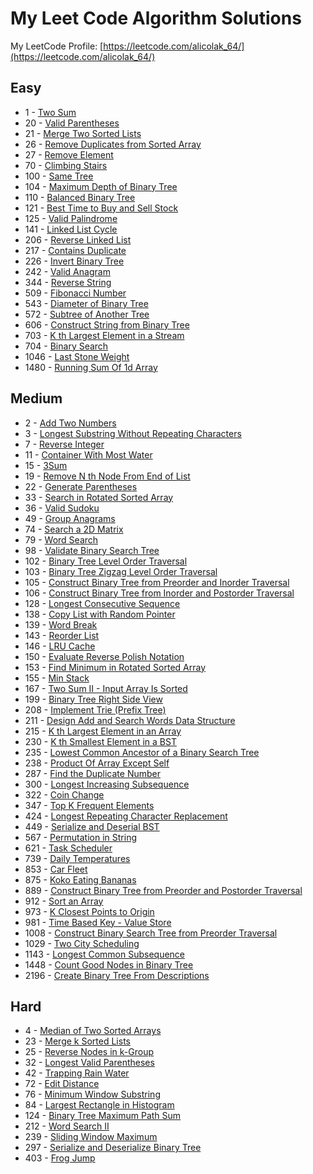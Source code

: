 # My Leet Code Algorithm Solutions

My LeetCode Profile: [https://leetcode.com/alicolak_64/](https://leetcode.com/alicolak_64/)

 ## Easy

* 1 - [ Two Sum ](/Easy/1-TwoSum/)
* 20 - [ Valid Parentheses ](/Easy/20-ValidParentheses/)
* 21 - [ Merge Two Sorted Lists ](/Easy/21-MergeTwoSortedLists/)
* 26 - [ Remove Duplicates from Sorted Array ](/Easy/26-RemoveDuplicatesfromSortedArray/)
* 27 - [ Remove Element ](/Easy/27-RemoveElement/)
* 70 - [ Climbing Stairs ](/Easy/70-ClimbingStairs/)
* 100 - [ Same Tree ](/Easy/100-SameTree/)
* 104 - [ Maximum Depth of Binary Tree ](/Easy/104-MaximumDepthofBinaryTree/)
* 110 - [ Balanced Binary Tree ](/Easy/110-BalancedBinaryTree/)
* 121 - [ Best Time to Buy and Sell Stock ](/Easy/121-BestTimetoBuyandSellStock/)
* 125 - [ Valid Palindrome ](/Easy/125-ValidPalindrome/)
* 141 - [ Linked List Cycle ](/Easy/141-LinkedListCycle/)
* 206 - [ Reverse Linked List ](/Easy/206-ReverseLinkedList/)
* 217 - [ Contains Duplicate ](/Easy/217-ContainsDuplicate/)
* 226 - [ Invert Binary Tree ](/Easy/226-InvertBinaryTree/)
* 242 - [ Valid Anagram ](/Easy/242-ValidAnagram/)
* 344 - [ Reverse String ](/Easy/344-ReverseString/)
* 509 - [ Fibonacci Number ](/Easy/509-FibonacciNumber/)
* 543 - [ Diameter of Binary Tree ](/Easy/543-DiameterofBinaryTree/)
* 572 - [ Subtree of Another Tree ](/Easy/572-SubtreeofAnotherTree/)
* 606 - [ Construct String from Binary Tree ](/Easy/606-ConstructStringfromBinaryTree/)
* 703 - [ K th Largest Element in a Stream ](/Easy/703-KthLargestElementinaStream/)
* 704 - [ Binary Search ](/Easy/704-BinarySearch/)
* 1046 - [ Last Stone Weight ](/Easy/1046-LastStoneWeight/)
* 1480 - [ Running Sum Of 1d Array ](/Easy/1480-RunningSumof1dArray/)

 ## Medium

* 2 - [ Add Two Numbers ](/Medium/2-AddTwoNumbers/)
* 3 - [ Longest Substring Without Repeating Characters ](/Medium/3-LongestSubstringWithoutRepeatingCharacters/)
* 7 - [ Reverse Integer ](/Medium/7-ReverseInteger/)
* 11 - [ Container With Most Water ](/Medium/11-ContainerWithMostWater/)
* 15 - [ 3Sum ](/Medium/15-3Sum/)
* 19 - [ Remove N th Node From End of List](/Medium/19-RemoveNthNodeFromEndofList/)
* 22 - [ Generate Parentheses ](/Medium/22-GenerateParentheses/)
* 33 - [ Search in Rotated Sorted Array ](/Medium/33-SearchinRotatedSortedArray/)
* 36 - [ Valid Sudoku ](/Medium/36-ValidSudoku/)
* 49 - [ Group Anagrams ](/Medium/49-GroupAnagrams/)
* 74 - [ Search a 2D Matrix ](/Medium/74-Searcha2DMatrix/)
* 79 - [ Word Search ](/Medium/79-WordSearch/)
* 98 - [ Validate Binary Search Tree ](/Medium/98-ValidateBinarySearchTree/)
* 102 - [ Binary Tree Level Order Traversal ](/Medium/102-BinaryTreeLevelOrderTraversal/)
* 103 - [ Binary Tree Zigzag Level Order Traversal ](/Medium/103-BinaryTreeZigzagLevelOrderTraversal/)
* 105 - [ Construct Binary Tree from Preorder and Inorder Traversal ](/Medium/105-ConstructBinaryTreefromPreorderandInorderTraversal/)
* 106 - [ Construct Binary Tree from Inorder and Postorder Traversal ](/Medium/106-ConstructBinaryTreefromInorderandPostorderTraversal/)
* 128 - [ Longest Consecutive Sequence ](/Medium/128-LongestConsecutiveSequence/)
* 138 - [ Copy List with Random Pointer ](/Medium/138-CopyListwithRandomPointer/)
* 139 - [ Word Break ](/Medium/139-WordBreak/)
* 143 - [ Reorder List](/Medium/143-ReorderList/)
* 146 - [ LRU Cache ](/Medium/146-LRUCache/)
* 150 - [ Evaluate Reverse Polish Notation ](/Medium/150-EvaluateReversePolishNotation/)
* 153 - [ Find Minimum in Rotated Sorted Array ](/Medium/153-FindMinimuminRotatedSortedArray/)
* 155 - [ Min Stack ](/Medium/155-MinStack/)
* 167 - [ Two Sum II - Input Array Is Sorted ](/Medium/167-TwoSumII_InputArrayIsSorted/)
* 199 - [ Binary Tree Right Side View ](/Medium/199-BinaryTreeRightSideView/)
* 208 - [ Implement Trie (Prefix Tree) ](/Medium/208-ImplementTrie(PrefixTree)/)
* 211 - [ Design Add and Search Words Data Structure ](/Medium/211-DesignAddandSearchWordsDataStructure/)
* 215 - [ K th Largest Element in an Array ](/Medium/215-KthLargestElementinanArray/)
* 230 - [ K th Smallest Element in a BST ](/Medium/230-KthSmallestElementinaBST/)
* 235 - [ Lowest Common Ancestor of a Binary Search Tree ](/Medium/235-LowestCommonAncestorofaBinarySearchTree/)
* 238 - [ Product Of Array Except Self ](/Medium/238-ProductOfArrayExceptSelf/)
* 287 - [ Find the Duplicate Number ](/Medium/287-FindtheDuplicateNumber/)
* 300 - [ Longest Increasing Subsequence ](/Medium/300-LongestIncreasingSubsequence/)
* 322 - [ Coin Change ](/Medium/322-CoinChange/)
* 347 - [ Top K Frequent Elements ](/Medium/347-TopKFrequentElements/)
* 424 - [ Longest Repeating Character Replacement ](/Medium/424-LongestRepeatingCharacterReplacement/)
* 449 - [ Serialize and Deserial BST ](/Medium/449-SerializeandDeserializeBST/)
* 567 - [ Permutation in String ](/Medium/567-PermutationinString/)
* 621 - [ Task Scheduler ](/Medium/621-TaskScheduler/)
* 739 - [ Daily Temperatures ](/Medium/739-DailyTemperatures/)
* 853 - [ Car Fleet ](/Medium/853-CarFleet/)
* 875 - [ Koko Eating Bananas ](/Medium/875-KokoEatingBananas/)
* 889 - [ Construct Binary Tree from Preorder and Postorder Traversal ](/Medium/889-ConstructBinaryTreefromPreorderandPostorderTraversal/)
* 912 - [ Sort an Array ](/Medium/912-SortanArray/)
* 973 - [ K Closest Points to Origin ](/Medium/973-KClosestPointstoOrigin/)
* 981 - [ Time Based Key - Value Store ](/Medium/981-TimeBased-KeyValueStore/)
* 1008 - [ Construct Binary Search Tree from Preorder Traversal ](/Medium/1008-ConstructBinarySearchTreefromPreorderTraversal/)
* 1029 - [ Two City Scheduling ](/Medium/1029-TwoCityScheduling/)
* 1143 - [ Longest Common Subsequence ](/Medium/1143-LongestCommonSubsequence/)
* 1448 - [ Count Good Nodes in Binary Tree ](/Medium/1448-CountGoodNodesinBinaryTree/)
* 2196 - [ Create Binary Tree From Descriptions ](/Medium/2196-CreateBinaryTreeFromDescription/)

 ## Hard

* 4 - [ Median of Two Sorted Arrays ](/Hard/4-MedianofTwoSortedArrays/)
* 23 - [ Merge k Sorted Lists ](/Hard/23-MergekSortedLists/)
* 25 - [ Reverse Nodes in k-Group ](/Hard/25-ReverseNodesink-Group/)
* 32 - [ Longest Valid Parentheses ](/Hard/32-LongestValidParentheses/)
* 42 - [ Trapping Rain Water ](/Hard/42-TrappingRainWater/)
* 72 - [ Edit Distance ](/Hard/72-EditDistance/)
* 76 - [ Minimum Window Substring ](/Hard/76-MinimumWindowSubstring/)
* 84 - [ Largest Rectangle in Histogram ](/Hard/84-LargestRectangleinHistogram/)
* 124 - [ Binary Tree Maximum Path Sum ](/Hard/124-BinaryTreeMaximumPathSum/)
* 212 - [ Word Search II ](/Hard/212-WordSearchII/)
* 239 - [ Sliding Window Maximum ](/Hard/239-SlidingWindowMaximum/)
* 297 - [ Serialize and Deserialize Binary Tree ](/Hard/297-SerializeandDeserializeBinaryTree/)
* 403 - [ Frog Jump ](/Hard/403-FrogJump/)
